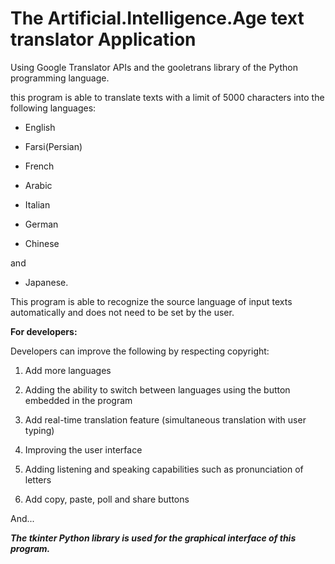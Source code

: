 # The Artificial.Intelligence.Age text translator Application
Using Google Translator APIs and the gooletrans library of the Python programming language. 

this program is able to translate texts with a limit of 5000 characters into the following languages:

 * English
 
 * Farsi(Persian)
 
 * French
 
 * Arabic
 
 * Italian
 
 * German
 
 * Chinese
 
 and 
 
 * Japanese.
 
This program is able to recognize the source language of input texts automatically and does not need to be set by the user.

**For developers:**

Developers can improve the following by respecting copyright:

 1) Add more languages
 
 2) Adding the ability to switch between languages using the button embedded in the program
 
 3) Add real-time translation feature (simultaneous translation with user typing)
 
 4) Improving the user interface
 
 5) Adding listening and speaking capabilities such as pronunciation of letters
 
 6) Add copy, paste, poll and share buttons
 
And...

***The tkinter Python library is used for the graphical interface of this program.***
